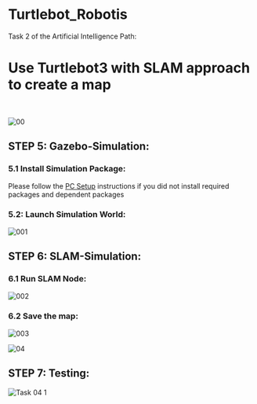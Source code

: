 # Turtlebot_Robotis

Task 2 of the Artificial Intelligence Path:

# Use Turtlebot3 with SLAM approach to create a map
<br/>

![00](https://user-images.githubusercontent.com/101488769/183163488-bc7b9d45-897b-4728-9eeb-0e712f8fd050.gif)
<br/>





## STEP 5: Gazebo-Simulation:
### 5.1 Install Simulation Package:
Please follow the [PC Setup](https://emanual.robotis.com/docs/en/platform/turtlebot3/quick-start/) instructions if you did not install required packages and dependent packages<br/>

### 5.2:  Launch Simulation World:


![001](https://user-images.githubusercontent.com/101488769/183253606-f2ffca27-dc14-4280-abe4-5d2ec396f8df.png)
<br/>

## STEP 6: SLAM-Simulation:
### 6.1 Run SLAM Node:


![002](https://user-images.githubusercontent.com/101488769/183254106-e2e0ef6f-f6f8-42e7-beb1-20b2c2385492.png)
<br/>


### 6.2 Save the map:


![003](https://user-images.githubusercontent.com/101488769/183255299-8d419137-7d54-4c37-ad62-7e5254e7df5b.png)
<br/>



![04](https://user-images.githubusercontent.com/101488769/183255327-173fc3d4-b58b-42dd-acbb-0404b17f9647.jpg)
<br/>

## STEP 7: Testing:
![Task 04 1](https://user-images.githubusercontent.com/101488769/183255856-863117a0-75c7-4983-bead-2f2e901e689b.gif)
<br/>
